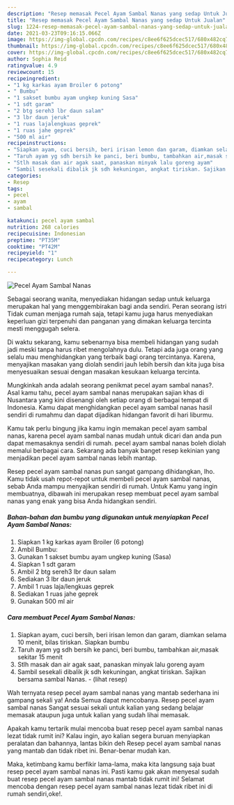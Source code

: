 ```yaml
---
description: "Resep memasak Pecel Ayam Sambal Nanas yang sedap Untuk Jualan"
title: "Resep memasak Pecel Ayam Sambal Nanas yang sedap Untuk Jualan"
slug: 1224-resep-memasak-pecel-ayam-sambal-nanas-yang-sedap-untuk-jualan
date: 2021-03-23T09:16:15.066Z
image: https://img-global.cpcdn.com/recipes/c8ee6f625dcec517/680x482cq70/pecel-ayam-sambal-nanas-foto-resep-utama.jpg
thumbnail: https://img-global.cpcdn.com/recipes/c8ee6f625dcec517/680x482cq70/pecel-ayam-sambal-nanas-foto-resep-utama.jpg
cover: https://img-global.cpcdn.com/recipes/c8ee6f625dcec517/680x482cq70/pecel-ayam-sambal-nanas-foto-resep-utama.jpg
author: Sophia Reid
ratingvalue: 4.9
reviewcount: 15
recipeingredient:
- "1 kg karkas ayam Broiler 6 potong"
- " Bumbu"
- "1 sakset bumbu ayam ungkep kuning Sasa"
- "1 sdt garam"
- "2 btg sereh3 lbr daun salam"
- "3 lbr daun jeruk"
- "1 ruas lajalengkuas geprek"
- "1 ruas jahe geprek"
- "500 ml air"
recipeinstructions:
- "Siapkan ayam, cuci bersih, beri irisan lemon dan garam, diamkan selama 10 menit, bilas tiriskan. Siapkan bumbu"
- "Taruh ayam yg sdh bersih ke panci, beri bumbu, tambahkan air,masak sekitar 15 menit"
- "Stlh masak dan air agak saat, panaskan minyak lalu goreng ayam"
- "Sambil sesekali dibalik jk sdh kekuningan, angkat tiriskan. Sajikan bersama sambal Nanas.           (lihat resep)"
categories:
- Resep
tags:
- pecel
- ayam
- sambal

katakunci: pecel ayam sambal 
nutrition: 268 calories
recipecuisine: Indonesian
preptime: "PT35M"
cooktime: "PT42M"
recipeyield: "1"
recipecategory: Lunch

---
```



![Pecel Ayam Sambal Nanas](https://img-global.cpcdn.com/recipes/c8ee6f625dcec517/680x482cq70/pecel-ayam-sambal-nanas-foto-resep-utama.jpg)

Sebagai seorang wanita, menyediakan hidangan sedap untuk keluarga merupakan hal yang menggembirakan bagi anda sendiri. Peran seorang istri Tidak cuman menjaga rumah saja, tetapi kamu juga harus menyediakan keperluan gizi terpenuhi dan panganan yang dimakan keluarga tercinta mesti menggugah selera.

Di waktu  sekarang, kamu sebenarnya bisa membeli hidangan yang sudah jadi meski tanpa harus ribet mengolahnya dulu. Tetapi ada juga orang yang selalu mau menghidangkan yang terbaik bagi orang tercintanya. Karena, menyajikan masakan yang diolah sendiri jauh lebih bersih dan kita juga bisa menyesuaikan sesuai dengan masakan kesukaan keluarga tercinta. 



Mungkinkah anda adalah seorang penikmat pecel ayam sambal nanas?. Asal kamu tahu, pecel ayam sambal nanas merupakan sajian khas di Nusantara yang kini disenangi oleh setiap orang di berbagai tempat di Indonesia. Kamu dapat menghidangkan pecel ayam sambal nanas hasil sendiri di rumahmu dan dapat dijadikan hidangan favorit di hari liburmu.

Kamu tak perlu bingung jika kamu ingin memakan pecel ayam sambal nanas, karena pecel ayam sambal nanas mudah untuk dicari dan anda pun dapat memasaknya sendiri di rumah. pecel ayam sambal nanas boleh diolah memalui berbagai cara. Sekarang ada banyak banget resep kekinian yang menjadikan pecel ayam sambal nanas lebih mantap.

Resep pecel ayam sambal nanas pun sangat gampang dihidangkan, lho. Kamu tidak usah repot-repot untuk membeli pecel ayam sambal nanas, sebab Anda mampu menyajikan sendiri di rumah. Untuk Kamu yang ingin membuatnya, dibawah ini merupakan resep membuat pecel ayam sambal nanas yang enak yang bisa Anda hidangkan sendiri.

<!--inarticleads1-->

##### Bahan-bahan dan bumbu yang digunakan untuk menyiapkan Pecel Ayam Sambal Nanas:

1. Siapkan 1 kg karkas ayam Broiler (6 potong)
1. Ambil  Bumbu:
1. Gunakan 1 sakset bumbu ayam ungkep kuning (Sasa)
1. Siapkan 1 sdt garam
1. Ambil 2 btg sereh3 lbr daun salam
1. Sediakan 3 lbr daun jeruk
1. Ambil 1 ruas laja/lengkuas geprek
1. Sediakan 1 ruas jahe geprek
1. Gunakan 500 ml air




<!--inarticleads2-->

##### Cara membuat Pecel Ayam Sambal Nanas:

1. Siapkan ayam, cuci bersih, beri irisan lemon dan garam, diamkan selama 10 menit, bilas tiriskan. Siapkan bumbu
1. Taruh ayam yg sdh bersih ke panci, beri bumbu, tambahkan air,masak sekitar 15 menit
1. Stlh masak dan air agak saat, panaskan minyak lalu goreng ayam
1. Sambil sesekali dibalik jk sdh kekuningan, angkat tiriskan. Sajikan bersama sambal Nanas. -           (lihat resep)




Wah ternyata resep pecel ayam sambal nanas yang mantab sederhana ini gampang sekali ya! Anda Semua dapat mencobanya. Resep pecel ayam sambal nanas Sangat sesuai sekali untuk kalian yang sedang belajar memasak ataupun juga untuk kalian yang sudah lihai memasak.

Apakah kamu tertarik mulai mencoba buat resep pecel ayam sambal nanas lezat tidak rumit ini? Kalau ingin, ayo kalian segera buruan menyiapkan peralatan dan bahannya, lantas bikin deh Resep pecel ayam sambal nanas yang mantab dan tidak ribet ini. Benar-benar mudah kan. 

Maka, ketimbang kamu berfikir lama-lama, maka kita langsung saja buat resep pecel ayam sambal nanas ini. Pasti kamu gak akan menyesal sudah buat resep pecel ayam sambal nanas mantab tidak rumit ini! Selamat mencoba dengan resep pecel ayam sambal nanas lezat tidak ribet ini di rumah sendiri,oke!.

